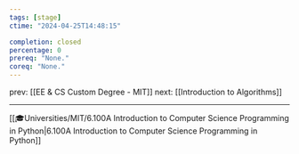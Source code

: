 ```yaml
---
tags: [stage]
ctime: "2024-04-25T14:48:15"

completion: closed
percentage: 0
prereq: "None."
coreq: "None."
---
```


prev: [[EE & CS Custom Degree - MIT]]
next: [[Introduction to Algorithms]]

---

[[🎓Universities/MIT/6.100A Introduction to Computer Science Programming in Python|6.100A Introduction to Computer Science Programming in Python]]